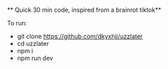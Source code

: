 ** Quick 30 min code, inspired from a brainrot tiktok**

To run:
- git clone https://github.com/dkyxhjj/uzzlater
- cd uzzlater
- npm i 
- npm run dev
